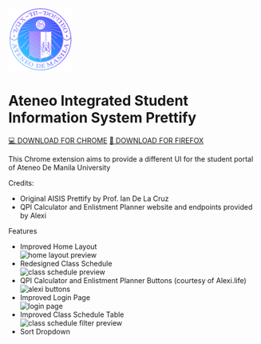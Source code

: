 ![AISISPrettifyLogo](https://github.com/Angelo-Funelas/AISISPrettifyManifestV3/blob/master/images/icon_128.png?raw=true)
# Ateneo Integrated Student Information System Prettify

[💻 DOWNLOAD FOR CHROME](https://chromewebstore.google.com/detail/aisis-prettify-improved-s/fplegjpnninijhpaajkjcnhhnnddjdam)
[🦊 DOWNLOAD FOR FIREFOX](https://angelo-funelas.github.io/AISISPrettifyManifestV3/web-ext-artifacts/aisis_prettify-1.0.xpi)

This Chrome extension aims to provide a different UI for the student portal of Ateneo De Manila University

Credits:
- Original AISIS Prettify by Prof. Ian De La Cruz
- QPI Calculator and Enlistment Planner website and endpoints provided by Alexi

Features
- Improved Home Layout  
![home layout preview](https://lh3.googleusercontent.com/H_IDCdr9LjWcTlhdZNaOb5N0CIt6OSv2pkw4RF4Fbl6va0S7PIwjEPAT_NFB4E6Mkznmy0jQXwy86TSqeQZYv3F0=s1280-w1280-h800)
- Redesigned Class Schedule  
![class schedule preview](https://lh3.googleusercontent.com/f5XZmBpJRmPPsOmDrji_j9Baj976iuhMcZs1Nh7nmNnb-N78uMGu4IwNyidJk0S_7OniBS6-goXGGaLBNc65j8RCwQ=s1280-w1280-h800)
- QPI Calculator and Enlistment Planner Buttons (courtesy of Alexi.life)
![alexi buttons](https://lh3.googleusercontent.com/eOl348fQn_TX2FEegf6m7QiWhIceUZcYhg3Imuq9Nb3bdrrs7XVE0JK8ZRMOM0CtX3vWdGviM6-rbiz7JL4rpxRvAw=s1280-w1280-h800)
- Improved Login Page  
![login page](https://lh3.googleusercontent.com/wqgsyc0M0tcfEipwIHrUAGudCk2Aqzrlcr3LVd7eOCS4ktr-nY5OOv4Jut_2VY_BTR8rf5-7a4oAdNbRFJl3VqFW=s1280-w1280-h800)
- Improved Class Schedule Table  
![class schedule filter preview](https://lh3.googleusercontent.com/HgWCyKqXWlVwKu03GRCRiEsADMdqz7rA9aXeb5s_yLpzTlOsHuxl9sm7aGQqvUEKWbbKotKVB1Vmf0k3q3QGcebriA=s800-w800-h500)
- Sort Dropdown  
